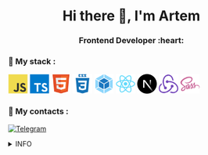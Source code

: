 <h1 align="center">Hi there 👋, I'm Artem</h1>
<h3 align="center">Frontend Developer :heart:</h3>

### 🧰 My stack :
<div>
  <img src="https://github.com/devicons/devicon/blob/master/icons/javascript/javascript-original.svg" title="JavaScript" alt="JavaScript" width="40"/>
  <img src="https://github.com/devicons/devicon/blob/master/icons/typescript/typescript-original.svg" title="TypeScript" alt="TypeScript" width="40"/>
  <img src="https://github.com/devicons/devicon/blob/master/icons/html5/html5-original.svg" title="HTML5" alt="HTML" width="40"/>
  <img src="https://github.com/devicons/devicon/blob/master/icons/css3/css3-plain-wordmark.svg"  title="CSS3" alt="CSS" width="40" height="40"/>
  <img src="https://github.com/devicons/devicon/blob/master/icons/webpack/webpack-original.svg" title="Webpack" width="40" height="40"/>
  <img src="https://github.com/devicons/devicon/blob/master/icons/react/react-original.svg" title="React" width="40" height="40"/>
  <img src="https://github.com/devicons/devicon/blob/master/icons/nextjs/nextjs-original.svg" title="React" width="40" height="40"/>
  <img src="https://github.com/devicons/devicon/blob/master/icons/redux/redux-original.svg" title="Redux" width="40" height="40"/>
  <img src="https://github.com/devicons/devicon/blob/master/icons/sass/sass-original.svg" title="Sass" width="40" height="40"/>
</div>

### 📱 My contacts :
[![Telegram](https://img.shields.io/badge/-Telegram-333?style=for-the-badge&logo=telegram&logoColor=27A0D9)](https://t.me/selfex)

<details>
  <summary>INFO</summary>

![Top Langs](https://github-readme-stats.vercel.app/api/top-langs/?username=selfexpression&layout=compact&hide_progress=false)

[![codewars](https://www.codewars.com/users/selfexpression/badges/small)](https://www.codewars.com/users/selfexpression) 
</details>
